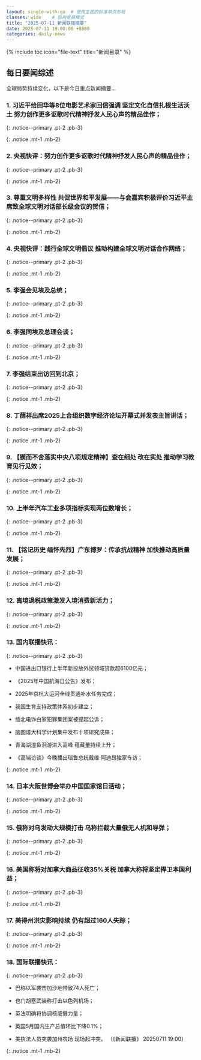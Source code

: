 ```yaml
---
layout: single-with-ga  # 使用主题的标准单页布局
classes: wide    # 启用宽屏模式
title: "2025-07-11 新闻联播摘要"
date: 2025-07-11 19:00:00 +0800
categories: daily-news
---
```


{% include toc icon="file-text" title="新闻目录" %}
   
## 每日要闻综述

全球局势持续变化，以下是今日重点新闻摘要...

### 1. 习近平给田华等8位电影艺术家回信强调 坚定文化自信扎根生活沃土 努力创作更多讴歌时代精神抒发人民心声的精品佳作； 

{: .notice--primary .pt-2 .pb-3}

{: .notice .mt-1 .mb-2}

### 2. 央视快评：努力创作更多讴歌时代精神抒发人民心声的精品佳作； 

{: .notice--primary .pt-2 .pb-3}

{: .notice .mt-1 .mb-2}

### 3. 尊重文明多样性 共促世界和平发展——与会嘉宾积极评价习近平主席致全球文明对话部长级会议的贺信； 

{: .notice--primary .pt-2 .pb-3}

{: .notice .mt-1 .mb-2}

### 4. 央视快评：践行全球文明倡议 推动构建全球文明对话合作网络； 

{: .notice--primary .pt-2 .pb-3}

{: .notice .mt-1 .mb-2}

### 5. 李强会见埃及总统； 

{: .notice--primary .pt-2 .pb-3}

{: .notice .mt-1 .mb-2}

### 6. 李强同埃及总理会谈； 

{: .notice--primary .pt-2 .pb-3}

{: .notice .mt-1 .mb-2}

### 7. 李强结束出访回到北京； 

{: .notice--primary .pt-2 .pb-3}

{: .notice .mt-1 .mb-2}

### 8. 丁薛祥出席2025上合组织数字经济论坛开幕式并发表主旨讲话； 

{: .notice--primary .pt-2 .pb-3}

{: .notice .mt-1 .mb-2}

### 9. 【锲而不舍落实中央八项规定精神】查在细处 改在实处 推动学习教育见行见效； 

{: .notice--primary .pt-2 .pb-3}

{: .notice .mt-1 .mb-2}

### 10. 上半年汽车工业多项指标实现两位数增长； 

{: .notice--primary .pt-2 .pb-3}

{: .notice .mt-1 .mb-2}

### 11. 【铭记历史 缅怀先烈】广东博罗：传承抗战精神 加快推动高质量发展； 

{: .notice--primary .pt-2 .pb-3}

{: .notice .mt-1 .mb-2}

### 12. 离境退税政策激发入境消费新活力； 

{: .notice--primary .pt-2 .pb-3}

{: .notice .mt-1 .mb-2}

### 13. 国内联播快讯： 

{: .notice--primary .pt-2 .pb-3}

- 中国进出口银行上半年新投放外贸领域贷款超6100亿元；

- 《2025年中国航海日公告》发布；

- 2025年京杭大运河全线贯通补水任务完成；

- 我国生育支持政策体系初步建立；

- 缅北电诈白家犯罪集团案被提起公诉；

- 脑图谱大科学计划集中发布十项研究成果；

- 青海湖湟鱼洄游进入高峰 蕴藏量持续上升；

- 《高端访谈》今晚播出瑙鲁总统戴维·阿迪昂独家专访；

{: .notice .mt-1 .mb-2}

### 14. 日本大阪世博会举办中国国家馆日活动； 

{: .notice--primary .pt-2 .pb-3}

{: .notice .mt-1 .mb-2}

### 15. 俄称对乌发动大规模打击 乌称拦截大量俄无人机和导弹； 

{: .notice--primary .pt-2 .pb-3}

{: .notice .mt-1 .mb-2}

### 16. 美国称将对加拿大商品征收35%关税 加拿大称将坚定捍卫本国利益； 

{: .notice--primary .pt-2 .pb-3}

{: .notice .mt-1 .mb-2}

### 17. 美得州洪灾影响持续 仍有超过160人失踪； 

{: .notice--primary .pt-2 .pb-3}

{: .notice .mt-1 .mb-2}

### 18. 国际联播快讯： 

{: .notice--primary .pt-2 .pb-3}

- 巴称以军袭击加沙地带致74人死亡；

- 也门胡塞武装称打击以色列机场；

- 英法明确将协调核威慑力量；

- 英国5月国内生产总值环比下降0.1%；

- 美执法人员突袭加州农场 现场起冲突。 （《新闻联播》 20250711 19:00）

{: .notice .mt-1 .mb-2}